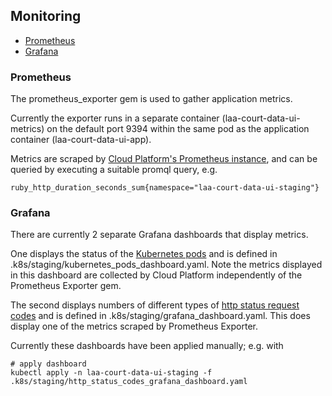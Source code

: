 ## Monitoring

- [Prometheus](#prometheus)
- [Grafana](#grafana)

### Prometheus

The prometheus_exporter gem is used to gather application metrics.

Currently the exporter runs in a separate container (laa-court-data-ui-metrics) on the default port 9394 within the same pod as the application container (laa-court-data-ui-app).

Metrics are scraped by [Cloud Platform's Prometheus instance](https://prometheus.cloud-platform.service.justice.gov.uk/graph), and can be queried by executing a suitable promql query, e.g.

```
ruby_http_duration_seconds_sum{namespace="laa-court-data-ui-staging"}
```

### Grafana

There are currently 2 separate Grafana dashboards that display metrics.

One displays the status of the [Kubernetes pods](https://grafana.cloud-platform.service.justice.gov.uk/d/CEeoatTMk/laa-court-data-ui-kubernetes-pods?orgId=1&var-namespace=laa-court-data-ui-production) and is defined in .k8s/staging/kubernetes_pods_dashboard.yaml. Note the metrics displayed in this dashboard are collected by Cloud Platform independently of the Prometheus Exporter gem.

The second displays numbers of different types of [http status request codes](https://grafana.cloud-platform.service.justice.gov.uk/d/VxuKVkoMz/laa-court-data-ui-http-status-codes?var-datasource=Prometheus&var-namespace=laa-court-data-ui-production&var-status=200) and is defined in .k8s/staging/grafana_dashboard.yaml. This does display one of the metrics scraped by Prometheus Exporter.

Currently these dashboards have been applied manually; e.g. with

```
# apply dashboard
kubectl apply -n laa-court-data-ui-staging -f .k8s/staging/http_status_codes_grafana_dashboard.yaml
```